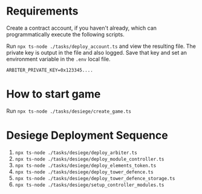 # Requirements

Create a contract account, if you haven't already, which can programmatically execute the following scripts.

Run `npx ts-node ./tasks/deploy_account.ts` and view the resulting file. The private key is output in the file and also logged. Save that key and set an environment variable in the `.env` local file.

`ARBITER_PRIVATE_KEY=0x123345....`

# How to start game

Run `npx ts-node ./tasks/desiege/create_game.ts`

# Desiege Deployment Sequence

1. `npx ts-node ./tasks/desiege/deploy_arbiter.ts`
2. `npx ts-node ./tasks/desiege/deploy_module_controller.ts`
3. `npx ts-node ./tasks/desiege/deploy_elements_token.ts`
4. `npx ts-node ./tasks/desiege/deploy_tower_defence.ts`
5. `npx ts-node ./tasks/desiege/deploy_tower_defence_storage.ts`
6. `npx ts-node ./tasks/desiege/setup_controller_modules.ts`
